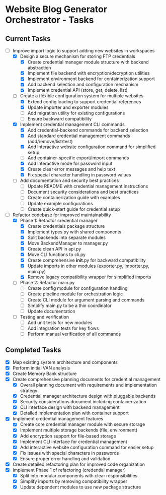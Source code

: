 # Website Blog Generator Orchestrator - Tasks

## Current Tasks

- [ ] Improve import logic to support adding new websites in workspaces
  - [x] Design a secure mechanism for storing FTP credentials
    - [x] Create credential manager module structure with backend abstraction
    - [x] Implement file backend with encryption/decryption utilities
    - [x] Implement environment backend for containerization support
    - [x] Add backend selection and configuration mechanism
    - [x] Implement credential API (store, get, delete, list)
  - [ ] Create a flexible configuration system for multiple websites
    - [x] Extend config loading to support credential references
    - [x] Update importer and exporter modules
    - [ ] Add migration utility for existing configurations
    - [ ] Ensure backward compatibility
  - [x] Implement credential management CLI commands
    - [x] Add credential-backend commands for backend selection
    - [x] Add standard credential management commands (add/remove/list/test)
    - [x] Add interactive website configuration command for simplified setup
    - [ ] Add container-specific export/import commands
    - [x] Add interactive mode for password input
    - [x] Create clear error messages and help text
    - [x] Fix special character handling in password values
  - [ ] Add documentation and security best practices
    - [ ] Update README with credential management instructions
    - [ ] Document security considerations and best practices
    - [ ] Create containerization guide with examples
    - [ ] Update example configurations
    - [ ] Create quick-start guide for credential setup

- [ ] Refactor codebase for improved maintainability
  - [x] Phase 1: Refactor credential manager
    - [x] Create credentials package structure
    - [x] Implement types.py with shared components
    - [x] Split backends into separate modules
    - [x] Move BackendManager to manager.py
    - [x] Create clean API in api.py
    - [x] Move CLI functions to cli.py
    - [x] Create comprehensive __init__.py for backward compatibility
    - [x] Update imports in other modules (exporter.py, importer.py, main.py)
    - [x] Remove legacy compatibility wrapper for simplified imports
  - [ ] Phase 2: Refactor main.py
    - [ ] Create config module for configuration handling
    - [ ] Create pipeline module for orchestration logic
    - [ ] Create CLI module for argument parsing and commands
    - [ ] Simplify main.py to be a thin coordinator
    - [ ] Update documentation
  - [ ] Testing and verification
    - [ ] Add unit tests for new modules
    - [ ] Add integration tests for key flows
    - [ ] Perform manual verification of all commands

## Completed Tasks

- [x] Map existing system architecture and components
- [x] Perform initial VAN analysis
- [x] Create Memory Bank structure 
- [x] Create comprehensive planning documents for credential management
  - [x] Overall planning document with requirements and implementation strategy
  - [x] Credential manager architecture design with pluggable backends
  - [x] Security considerations document including containerization
  - [x] CLI interface design with backend management
  - [x] Detailed implementation plan with container support 
- [x] Implement credential management features
  - [x] Create core credential manager module with secure storage
  - [x] Implement multiple storage backends (file, environment)
  - [x] Add encryption support for file-based storage
  - [x] Implement CLI interface for credential management
  - [x] Add interactive website configuration command for easier setup
  - [x] Fix issues with special characters in passwords
  - [x] Ensure proper error handling and validation
- [x] Create detailed refactoring plan for improved code organization
- [x] Implement Phase 1 of refactoring (credential manager)
  - [x] Split into modular components with clear responsibilities
  - [x] Simplify imports by removing compatibility wrapper
  - [x] Update dependent modules to use new package structure 
